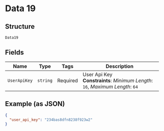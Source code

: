 
# Data 19

## Structure

`Data19`

## Fields

| Name | Type | Tags | Description |
|  --- | --- | --- | --- |
| `UserApiKey` | `string` | Required | User Api Key<br>**Constraints**: *Minimum Length*: `16`, *Maximum Length*: `64` |

## Example (as JSON)

```json
{
  "user_api_key": "234bas8dfn8238f923w2"
}
```

